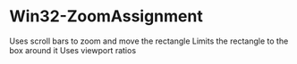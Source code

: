 # Win32-ZoomAssignment

Uses scroll bars to zoom and move the rectangle
Limits the rectangle to the box around it
Uses viewport ratios
